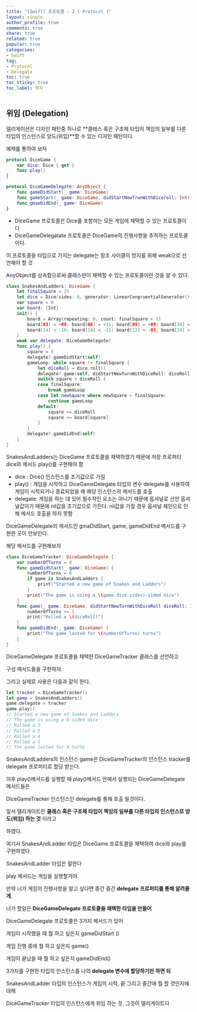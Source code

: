 ```yaml
---
title: "[Swift] 프로토콜 - 2 ( Protocol )"
layout: single
author_profile: true
comments: true
share: true
related: true
popular: true
categories:
- Swift
tag:
- Protocol
- Delegate
toc: true
toc_sticky: true
toc_label: 목차
---
```

## 위임 (Delegation)

델리게이션은 디자인 패턴중 하나로 **클래스 혹은 구조체 타입이 책임의 일부를 다른 타입의 인스턴스로 양도(위임)**할 수 있는 디자인 패턴이다.

예제를 통하여 보자

```swift
protocol DiceGame {
    var dice: Dice { get }
    func play()
}

protocol DiceGameDelegate: AnyObject {
    func gameDidStart(_ game: DiceGame)
    func gameStart(_ game: DiceGame, didStartNewTrunWithDiceroll: Int)
    func gmaeDidEnd(_ game: DiceGame)
}
```

- DiceGame 프로토콜은 Dice를 포함하는 모든 게임에 채택할 수 있는 프로토콜이다
- DiceGameDelegatate 프로토콜은 DiceGame의 진행사항을 추적하는 프로토콜이다.

이 프로토콜을 타입으로 가지는 delegate는 참조 사이클의 방지를 위해 weak으로 선언해야 할 것

AnyObject를 상속함으로써 클래스만이 채택할 수 있는 프로토콜이란 것을 알 수 있다.

```swift
class SnakesAndLadders: DiceGame {
    let finalSquare = 25
    let dice = Dice(sides: 6, generator: LinearCongruentialGenerator())
    var square = 0
    var board: [Int]
    init() {
        board = Array(repeating: 0, count: finalSquare + 1)
        board[03] = +08; board[06] = +11; board[09] = +09; board[10] = +02
        board[14] = -10; board[19] = -11; board[22] = -02; board[24] = -08
    }
    weak var delegate: DiceGameDelegate?
    func play() {
        square = 0
        delegate?.gameDidStart(self)
        gameLoop: while square != finalSquare {
            let diceRoll = dice.roll()
            delegate?.game(self, didStartNewTurnWithDiceRoll: diceRoll)
            switch square + diceRoll {
            case finalSquare:
                break gameLoop
            case let newSquare where newSquare > finalSquare:
                continue gameLoop
            default:
                square += diceRoll
                square += board[square]
            }
        }
        delegate?.gameDidEnd(self)
    }
}
```

SnakesAndLadders는 DiceGame 프로토콜을 채택하였기 때문에 저장 프로퍼티 dice와 메서드 play()를 구현해야 함

- dice : Dice() 인스턴스를 초기값으로 가짐
- play() : 게임을 시작하고 DiceGameDelegate 타입의 변수 delegate를 사용하여 게임이 시작되거나 종료되었을 때 해당 인스턴스의 메서드를 호출
- delegate: 게임을 하는 데 있어 필수적인 요소는 아니기 때문에 옵셔널로 선언
옵셔널값이기 때문에 nil값을 초기값으로 가진다.
nil값을 가질 경우 옵셔널 체인으로 인해 메서드 호출을 하지 못함

DiceGameDelegate의 메서드인 gmaDidStart, game, gameDidEnd 메서드를 구현한 곳이 안보인다.

해당 메서드를 구현해보자

```swift
class DiceGameTracker: DiceGameDelegate {
    var numberOfTurns = 0
    func gameDidStart(_ game: DiceGame) {
        numberOfTurns = 0
        if game is SnakesAndLadders {
            print("Started a new game of Snakes and Ladders")
        }
        print("The game is using a \(game.dice.sides)-sided dice")
    }
    func game(_ game: DiceGame, didStartNewTurnWithDiceRoll diceRoll: Int) {
        numberOfTurns += 1
        print("Rolled a \(diceRoll)")
    }
    func gameDidEnd(_ game: DiceGame) {
        print("The game lasted for \(numberOfTurns) turns")
    }
}
```

DiceGameDelegate 프로토콜을 채택한 DiceGameTracker 클래스를 선언하고

구성 메서드들을 구현하자.

그리고 실제로 사용은 다음과 같이 한다.

```swift
let tracker = DiceGameTracker()
let game = SnakesAndLadders()
game.delegate = tracker
game.play()
// Started a new game of Snakes and Ladders
// The game is using a 6-sided dice
// Rolled a 3
// Rolled a 5
// Rolled a 4
// Rolled a 5
// The game lasted for 4 turns
```

SnakesAndLadders의 인스턴스 game은 DiceGameTracker의 인스턴스 tracker를 delegate 프로퍼티로 할당 받는다.

이후 play()메서드를 실행할 때 play()메서드 안에서 실행되는 DiceGameDelegate 메서드들은 

DiceGameTracker 인스턴스인 delegate를 통해 호출 될것이다.

앞서 델리게이트란 **클래스 혹은 구조체 타입이 책임의 일부를 다른 타입의 인스턴스로 양도(위임) 하는 것** 이라고

하였다.

여기서 SnakesAndLadder 타입은 DiceGame 프로토콜을 채택하여 dice와 play를 구현하였다

SnakesAndLadder 타입은 말한다 

play 메서드는 게임을 실행할거야. 

만약 너가 게임의 진행사항을 알고 싶다면 중간 중간 **delegate 프로퍼티를 통해 알려줄게**. 

너가 할일은 **DiceGameDelegate 프로토콜을 채택한 타입을 만들어**

DiceGameDelegate 프로토콜은 3가지 메서드가 있어

게임이 시작했을 때 뭘 하고 싶은지 gameDidStart ()

게임 진행 중에 뭘 하고 싶은지 game()

게임이 끝났을 때 뭘 하고 싶은지 gameDidEnd()

3가지를 구현한 타입의 인스턴스를 나의 **delegate 변수에 할당하기만 하면 되**

SnakesAndLadder 타입의 인스턴스가 게임의 시작, 끝 그리고 중간에 뭘 할 것인지에 대해 

DiceGameTracker 타입의 인스턴스에게 위임 하는 것. 그것이 델리게이트다
